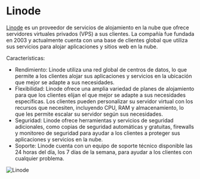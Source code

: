 # Linode

[Linode](https://www.linode.com/es/) es un proveedor de servicios de alojamiento en la nube que ofrece servidores virtuales privados (VPS) a sus clientes. La compañía fue fundada en 2003 y actualmente cuenta con una base de clientes global que utiliza sus servicios para alojar aplicaciones y sitios web en la nube.

Características:

- Rendimiento: Linode utiliza una red global de centros de datos, lo que permite a los clientes alojar sus aplicaciones y servicios en la ubicación que mejor se adapte a sus necesidades.
- Flexibilidad: Linode ofrece una amplia variedad de planes de alojamiento para que los clientes elijan el que mejor se adapte a sus necesidades específicas. Los clientes pueden personalizar su servidor virtual con los recursos que necesiten, incluyendo CPU, RAM y almacenamiento, lo que les permite escalar su servidor según sus necesidades.
- Seguridad: Linode ofrece herramientas y servicios de seguridad adicionales, como copias de seguridad automáticas y gratuitas, firewalls y monitoreo de seguridad para ayudar a los clientes a proteger sus aplicaciones y servicios en la nube.
- Soporte: Linode cuenta con un equipo de soporte técnico disponible las 24 horas del día, los 7 días de la semana, para ayudar a los clientes con cualquier problema.

![Linode](https://images.g2crowd.com/uploads/product/image/social_landscape/social_landscape_b389b9c84333b0dbcc56454639ead3fc/linode.png)